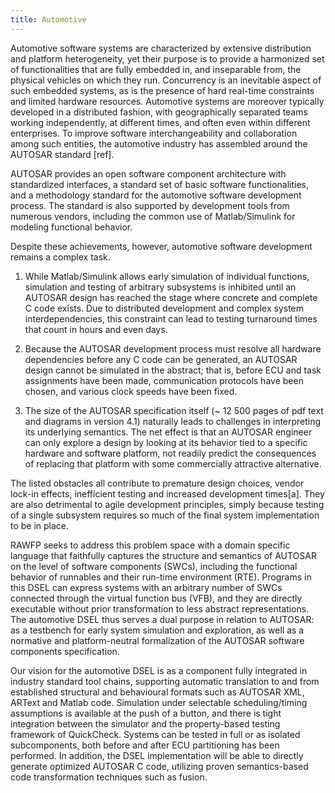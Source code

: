 ```yaml
---
title: Automotive
---
```


Automotive software systems are characterized by extensive distribution and
platform heterogeneity, yet their purpose is to provide a harmonized set of
functionalities that are fully embedded in, and inseparable from, the physical
vehicles on which they run. Concurrency is an inevitable aspect of such
embedded systems, as is the presence of hard real-time constraints and limited
hardware resources. Automotive systems are moreover typically developed in a
distributed fashion, with geographically separated teams working independently,
at different times, and often even within different enterprises. To improve
software interchangeability and collaboration among such entities, the
automotive industry has assembled around the AUTOSAR standard [ref].


AUTOSAR provides an open software component architecture with standardized
interfaces, a standard set of basic software functionalities, and a methodology
standard for the automotive software development process. The standard is also
supported by development tools from numerous vendors, including the common use
of Matlab/Simulink for modeling functional behavior.


Despite these achievements, however, automotive software development remains a
complex task.

  1. While Matlab/Simulink allows early simulation of individual functions,
     simulation and testing of arbitrary subsystems is inhibited until an
     AUTOSAR design has reached the stage where concrete and complete C code
     exists. Due to distributed development and complex system
     interdependencies, this constraint can lead to testing turnaround times
     that count in hours and even days.

  2. Because the AUTOSAR development process must resolve all hardware
     dependencies before any C code can be generated, an AUTOSAR design cannot
     be simulated in the abstract; that is, before ECU and task assignments
     have been made, communication protocols have been chosen, and various
     clock speeds have been fixed.

  3. The size of the AUTOSAR specification itself (~ 12 500 pages of pdf text
     and diagrams in version 4.1) naturally leads to challenges in interpreting
     its underlying semantics. The net effect is that an AUTOSAR engineer can
     only explore a design by looking at its behavior tied to a specific
     hardware and software platform, not readily predict the consequences of
     replacing that platform with some commercially attractive alternative.

The listed obstacles all contribute to premature design choices, vendor lock-in
effects, inefficient testing and increased development times[a]. They are also
detrimental to agile development principles, simply because testing of a single
subsystem requires so much of the final system implementation to be in place.


RAWFP seeks to address this problem space with a domain specific language that
faithfully captures the structure and semantics of AUTOSAR on the level of
software components (SWCs), including the functional behavior of runnables and
their run-time environment (RTE). Programs in this DSEL can express systems
with an arbitrary number of SWCs connected through the virtual function bus
(VFB), and they are directly executable without prior transformation to less
abstract representations. The automotive DSEL thus serves a dual purpose in
relation to AUTOSAR: as a testbench for early system simulation and
exploration, as well as a normative and platform-neutral formalization of the
AUTOSAR software components specification.


Our vision for the automotive DSEL is as a component fully integrated in
industry standard tool chains, supporting automatic translation to and from
established structural and behavioural formats such as AUTOSAR XML, ARText and
Matlab code. Simulation under selectable scheduling/timing assumptions is
available at the push of a button, and there is tight integration between the
simulator and the property-based testing framework of QuickCheck. Systems can
be tested in full or as isolated subcomponents, both before and after ECU
partitioning has been performed. In addition, the DSEL implementation will be
able to directly generate optimized AUTOSAR C code, utilizing proven
semantics-based code transformation techniques such as fusion.

